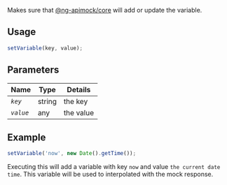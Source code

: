 Makes sure that [@ng-apimock/core](https://github.com/ng-apimock/core) will add or update the variable.

## Usage
```typescript
setVariable(key, value);
```
 
## Parameters
| Name | Type | Details |
| ---- | ---- | ------- |
| <code><var>key</var></code> | string | the key |
| <code><var>value</var></code> | any | the value |
 
## Example 
```typescript
setVariable('now', new Date().getTime());
```
Executing this will add a variable with key `now` and value `the current date time`.
This variable will be used to interpolated with the mock response.
